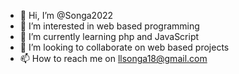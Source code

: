 - 👋 Hi, I’m @Songa2022
- 👀 I’m interested in web based programming
- 🌱 I’m currently learning php and JavaScript
- 💞️ I’m looking to collaborate on web based projects
- 📫 How to reach me on llsonga18@gmail.com

<!---
Songa2022/Songa2022 is a ✨ special ✨ repository because its `README.md` (this file) appears on your GitHub profile.
You can click the Preview link to take a look at your changes.
--->
